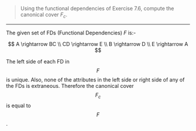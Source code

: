 > Using the functional dependencies of Exercise 7.6, compute the canonical cover $F_c$.

--------------------------------

The given set of FDs (Functional Dependencies) $F$ is:-

$$
A \rightarrow BC \\ 
CD \rightarrow E \\ 
B \rightarrow D \\
E \rightarrow A 
$$

The left side of each FD in $$F$$ is unique. Also, none of the attributes in the left side 
or right side of any of the FDs is extraneous. Therefore the canonical cover $$F_c$$ is 
equal to $$F$$. 